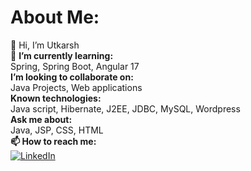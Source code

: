 # About Me: 
👋 Hi, I’m Utkarsh <br> 🌱 **I’m currently learning:** <br>Spring, Spring Boot, Angular 17 <br> **I’m looking to collaborate on:** <br>Java Projects, Web applications<br>
**Known technologies:** <br>
Java script, Hibernate, J2EE, JDBC, MySQL, Wordpress <br>
**Ask me about:** <br>
Java, JSP, CSS, HTML<br>
**📫 How to reach me:** <br>
[![LinkedIn](https://img.shields.io/badge/LinkedIn-0077B5?style=for-the-badge&logo=linkedin&logoColor=white)](https://www.linkedin.com/in/utkarshbhardwaj7)
<!---[![Gmail](https://img.shields.io/badge/Gmail-D14836?style=for-the-badge&logo=gmail&logoColor=white)](https://www.accounts.gmail.com/utkarsh7423@gmail.com)
--->

